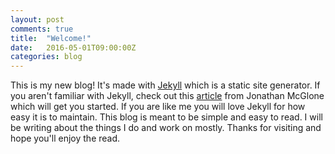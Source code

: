 ```yaml
---
layout: post
comments: true
title:  "Welcome!"
date:   2016-05-01T09:00:00Z
categories: blog
---
```


This is my new blog! It's made with [Jekyll](https://jekyllrb.com) which is a static site generator. If you aren't familiar with Jekyll, check out this [article](http://jmcglone.com/guides/github-pages/) from Jonathan McGlone which will get you started. If you are like me you will love Jekyll for how easy it is to maintain. This blog is meant to be simple and easy to read. I will be writing about the things I do and work on mostly. Thanks for visiting and hope you'll enjoy the read.

